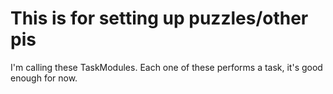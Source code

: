 # This is for setting up puzzles/other pis
I'm calling these TaskModules.
Each one of these performs a task, it's good enough for now.
